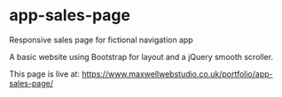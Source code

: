 # app-sales-page
Responsive sales page for fictional navigation app

A basic website using Bootstrap for layout and a jQuery smooth scroller.

This page is live at: https://www.maxwellwebstudio.co.uk/portfolio/app-sales-page/
